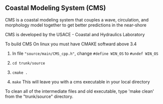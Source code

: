 ## Coastal Modeling System (CMS)

CMS is a coastal modeling system that couples a wave, circulation, and morphology model together to 
get better predictions in the near-shore

CMS is developed by the USACE - Coastal and Hydraulics Laboratory


To build CMS On linux you must have CMAKE softward above 3.4
1) In file `"source/main/CMS_cpp.h"`, change `#define WIN_OS` to `#undef WIN_OS`

2) `cd trunk/source`

3) `cmake .`

4) `make`
This will leave you with a cms executable in your local directory 

To clean all of the intermediate files and old executable, type 'make clean' from the 
"trunk/source" directory.
